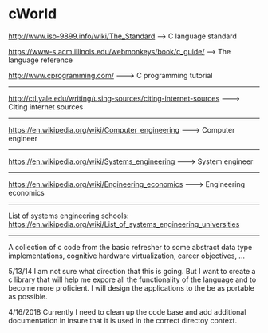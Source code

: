 cWorld
======

http://www.iso-9899.info/wiki/The_Standard  --> C language standard

https://www-s.acm.illinois.edu/webmonkeys/book/c_guide/ --> The language reference

http://www.cprogramming.com/ ---> C programming tutorial

-----------------------------------------------------------------------------------------------------------
http://ctl.yale.edu/writing/using-sources/citing-internet-sources  ---> Citing internet sources

-----------------------------------------------------------------------------------------------------------
https://en.wikipedia.org/wiki/Computer_engineering ---> Computer engineer

-----------------------------------------------------------------------------------------------------------

https://en.wikipedia.org/wiki/Systems_engineering ---> System engineer

-----------------------------------------------------------------------------------------------------------

https://en.wikipedia.org/wiki/Engineering_economics ---> Engineering economics

-----------------------------------------------------------------------------------------------------------


List of systems engineering schools: https://en.wikipedia.org/wiki/List_of_systems_engineering_universities

-----------------------------------------------------------------------------------------------------------
A collection of c code from the basic refresher to some abstract data type implementations, 
cognitive hardware virtualization, career objectives, ...

5/13/14 I am not sure what direction that this is going. But I want to create a c library that 
will help me expore all the functionality of the language and to become more proficient. I will
design the applications to the be as portable as possible.

4/16/2018 Currently I need to clean up the code base and add additional documentation in insure that it
is used in the correct directoy context.

